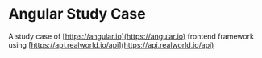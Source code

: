 # Angular Study Case

A study case of [https://angular.io](https://angular.io) frontend framework using [https://api.realworld.io/api](https://api.realworld.io/api)
